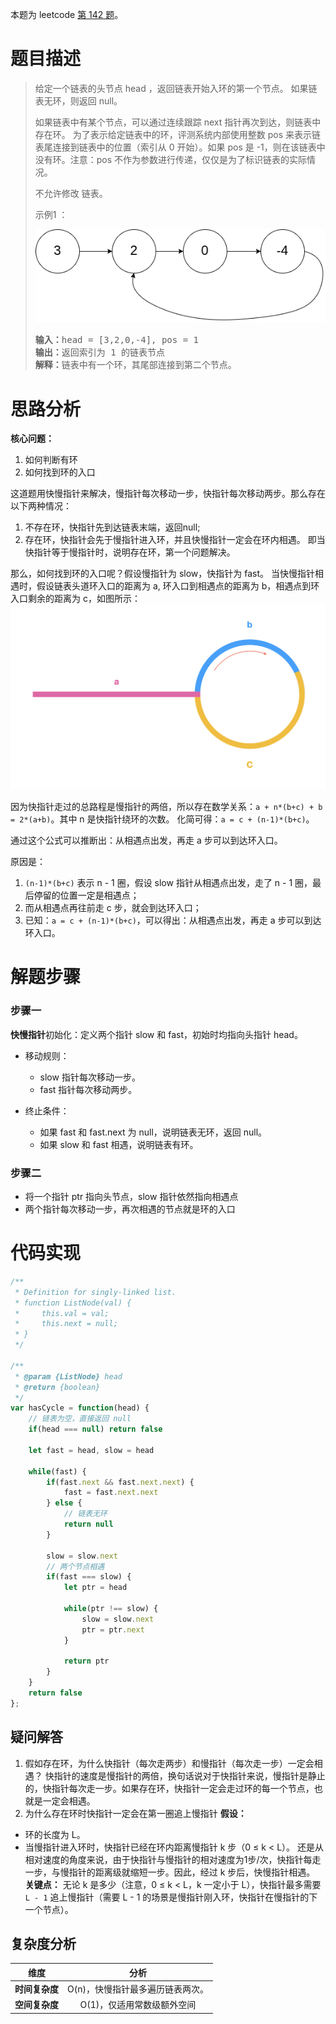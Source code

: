 本题为 leetcode [第 142 题](https://leetcode.cn/problems/linked-list-cycle-ii/description/)。

# 题目描述

> 给定一个链表的头节点  head ，返回链表开始入环的第一个节点。 如果链表无环，则返回 null。
>
> 如果链表中有某个节点，可以通过连续跟踪 next 指针再次到达，则链表中存在环。 为了表示给定链表中的环，评测系统内部使用整数 pos 来表示链表尾连接到链表中的位置（索引从 0 开始）。如果 pos 是 -1，则在该链表中没有环。注意：pos 不作为参数进行传递，仅仅是为了标识链表的实际情况。
>
> 不允许修改 链表。
>
> 示例1 ：
>
> ![示例1](../image/circularlinkedlist.png)
>
> <pre><strong>输入：</strong>head = [3,2,0,-4], pos = 1
> <strong>输出：</strong>返回索引为 1 的链表节点
> <strong>解释：</strong>链表中有一个环，其尾部连接到第二个节点。
> </pre>

# 思路分析

**核心问题：**

1. 如何判断有环
2. 如何找到环的入口

这道题用快慢指针来解决，慢指针每次移动一步，快指针每次移动两步。那么存在以下两种情况：

1. 不存在环，快指针先到达链表末端，返回null;
2. 存在环，快指针会先于慢指针进入环，并且快慢指针一定会在环内相遇。
   即当快指针等于慢指针时，说明存在环，第一个问题解决。

那么，如何找到环的入口呢？假设慢指针为 slow，快指针为 fast。
当快慢指针相遇时，假设链表头道环入口的距离为 a, 环入口到相遇点的距离为 b，相遇点到环入口剩余的距离为 c，如图所示：
![环形链表](../image/环形链表.png)

因为快指针走过的总路程是慢指针的两倍，所以存在数学关系：`a + n*(b+c) + b = 2*(a+b)`。其中 n 是快指针绕环的次数。
化简可得：`a = c + (n-1)*(b+c)`。

通过这个公式可以推断出：从相遇点出发，再走 a 步可以到达环入口。

原因是：

1. `(n-1)*(b+c)` 表示 n - 1 圈，假设 slow 指针从相遇点出发，走了 n - 1 圈，最后停留的位置一定是相遇点；
2. 而从相遇点再往前走 c 步，就会到达环入口；
3. 已知：`a = c + (n-1)*(b+c)`，可以得出：从相遇点出发，再走 a 步可以到达环入口。

# 解题步骤

### 步骤一

**快慢指针**初始化：定义两个指针 slow 和 fast，初始时均指向头指针 head。

* 移动规则：

  * slow 指针每次移动一步。
  * fast 指针每次移动两步。
* 终止条件：

  * 如果 fast 和 fast.next 为 null，说明链表无环，返回 null。
  * 如果 slow 和 fast 相遇，说明链表有环。

### 步骤二

* 将一个指针 ptr 指向头节点，slow 指针依然指向相遇点
* 两个指针每次移动一步，再次相遇的节点就是环的入口

# 代码实现

```javascript
/**
 * Definition for singly-linked list.
 * function ListNode(val) {
 *     this.val = val;
 *     this.next = null;
 * }
 */

/**
 * @param {ListNode} head
 * @return {boolean}
 */
var hasCycle = function(head) {
    // 链表为空，直接返回 null
    if(head === null) return false

    let fast = head, slow = head

    while(fast) {
        if(fast.next && fast.next.next) {
            fast = fast.next.next
        } else {
            // 链表无环
            return null
        }

        slow = slow.next
        // 两个节点相遇
        if(fast === slow) {
            let ptr = head

            while(ptr !== slow) {
                slow = slow.next
                ptr = ptr.next
            }

            return ptr
        }   
    }
    return false
};
```

## 疑问解答

1. 假如存在环，为什么快指针（每次走两步）和慢指针（每次走一步）一定会相遇？
快指针的速度是慢指针的两倍，换句话说对于快指针来说，慢指针是静止的，快指针每次走一步。如果存在环，快指针一定会走过环的每一个节点，也就是一定会相遇。
2. 为什么存在环时快指针一定会在第一圈追上慢指针
**假设：**
* 环的长度为 L。
* 当慢指针进入环时，快指针已经在环内距离慢指针 k 步（0 ≤ k < L）。
还是从相对速度的角度来说，由于快指针与慢指针的相对速度为1步/次，快指针每走一步，与慢指针的距离级就缩短一步。因此，经过 k 步后，快慢指针相遇。
**关键点：**
无论 k 是多少（注意，0 ≤ k < L，k 一定小于 L），快指针最多需要 `L - 1` 追上慢指针（需要 L - 1 的场景是慢指针刚入环，快指针在慢指针的下一个节点）。

## 复杂度分析

|    **维度**    |                        **分析**                        |
| :------------: | :----------------------------------------------------: |
| **时间复杂度** |   O(n)，快慢指针最多遍历链表两次。   |
| **空间复杂度** | O(1)，仅适用常数级额外空间 |